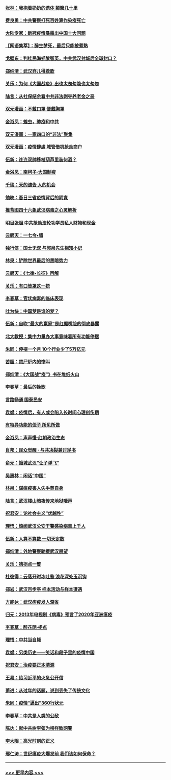 #### [张林：我抱着奶奶的遗体 颠簸几十里](../pages/nsc993/n11920945.md?t=03070732) 
#### [费良勇：中共警察打死百姓算作染疫死亡](../pages/nsc993/n11919264.md?t=03070732) 
#### [大陆专家：新冠疫情暴露出中国十大问题](../pages/nsc993/n11919187.md?t=03070732) 
#### [【网语集萃】：醉生梦死，最后只能被煮熟](../pages/nsc993/n11918994.md?t=03070732) 
#### [戈壁东：判桂民海抓黎智英，中共武汉封城后全球封口？](../pages/nsc993/n11917982.md?t=03070732) 
#### [郑纯清：武汉弃儿得救歌](../pages/nsc993/n11917881.md?t=03070732) 
#### [关乐：为何《大国战疫》出也太匆匆隐也太匆匆](../pages/nsc993/n11917792.md?t=03070732) 
#### [陆言：从社保结余看中共非法剥夺养老金之恶](../pages/nsc993/n11917084.md?t=03070732) 
#### [双元漫画：不戴口罩 便戴胸罩](../pages/nsc993/n11916447.md?t=03070732) 
#### [金浴凤：蝗虫，肺疫和中共](../pages/nsc993/n11916904.md?t=03070732) 
#### [双元漫画：一家四口的“非法”聚集](../pages/nsc993/n11916378.md?t=03070732) 
#### [双元漫画：疫情肆虐 城管借机抢劫商户](../pages/nsc993/n11916310.md?t=03070732) 
#### [伍新：连连双肺移植葫芦里装何酒？](../pages/nsc993/n11913667.md?t=03070732) 
#### [金浴凤：南柯子·大国制疫](../pages/nsc993/n11913657.md?t=03070732) 
#### [千瑞：天的谴告  人的机会](../pages/nsc993/n11913309.md?t=03070732) 
#### [勉映：吾日三省疫情背后的阴谋](../pages/nsc993/n11913079.md?t=03070732) 
#### [推背图四十六象武汉病毒之心灵解析](../pages/nsc993/n11911761.md?t=03070732) 
#### [明目张胆 中共抢劫法轮功学员私人财物和现金](../pages/nsc993/n11910262.md?t=03070732) 
#### [云鹤天：一七令▪墙](../pages/nsc993/n11910627.md?t=03070732) 
#### [独行侠：国士无双 与郭泉先生相知小记](../pages/nsc993/n11910613.md?t=03070732) 
#### [林泉：铲除世界最后的黑暗势力](../pages/nsc993/n11909320.md?t=03070732) 
#### [云鹤天：《七律▪长征》再解](../pages/nsc993/n11909327.md?t=03070732) 
#### [关乐：有口皆罩这一捂](../pages/nsc993/n11908393.md?t=03070732) 
#### [李春草：官状病毒的临床表现](../pages/nsc993/n11908339.md?t=03070732) 
#### [吐为快：中国梦是谁的梦？](../pages/nsc993/n11906564.md?t=03070732) 
#### [伍新：自吹“最大的赢家”是红魔嘴脸的彻底暴露](../pages/nsc993/n11906407.md?t=03070732) 
#### [北大教授：集中力量办大事意味着所有功能停摆](../pages/nsc993/n11904800.md?t=03070732) 
#### [朱同：停摆一个月 10个行业少了5万亿元](../pages/nsc993/n11904498.md?t=03070732) 
#### [苦胆：焚尸炉内的惨叫](../pages/nsc993/n11904479.md?t=03070732) 
#### [郑纯清：《大国战“疫”》书在堆纸火山](../pages/nsc993/n11904450.md?t=03070732) 
#### [李春草：最后的挽歌](../pages/nsc993/n11904441.md?t=03070732) 
#### [言路畅通 国泰民安](../pages/nsc993/n11904222.md?t=03070732) 
#### [袁斌：疫情后，有人或会陷入长时间心理创伤期](../pages/nsc993/n11901514.md?t=03070732) 
#### [有特异功能的侄子 所见所做](../pages/nsc993/n11901154.md?t=03070732) 
#### [金浴凤：声声慢‧红朝政治生态](../pages/nsc993/n11899553.md?t=03070732) 
#### [肖邦：民众觉醒 · 与共决裂兼讨逆书](../pages/nsc993/n11898435.md?t=03070732) 
#### [俞元：饿城武汉“让子弹飞”](../pages/nsc993/n11898344.md?t=03070732) 
#### [吴惠林：闲话“中国”](../pages/nsc993/n11898182.md?t=03070732) 
#### [林泉：谋瘟疫害人失手葬自身](../pages/nsc993/n11897892.md?t=03070732) 
#### [陆言：武汉楼山暗夜传来地狱嚎声](../pages/nsc993/n11897033.md?t=03070732) 
#### [祝君安：论社会主义“优越性”](../pages/nsc993/n11897005.md?t=03070732) 
#### [理悟：惊闻武汉公安干警感染病毒上千人](../pages/nsc993/n11896947.md?t=03070732) 
#### [伍新：人算不算数 一切天定数](../pages/nsc993/n11893372.md?t=03070732) 
#### [郑纯清：外地警察驰援武汉展望](../pages/nsc993/n11893115.md?t=03070732) 
#### [关乐：猜拐点一瞥](../pages/nsc993/n11893020.md?t=03070732) 
#### [杜彼得：云落开时冰吐鉴 浪花深处玉沉钩](../pages/nsc993/n11892107.md?t=03070732) 
#### [郑岩：武汉百步亭 样本活动与样本遭遇](../pages/nsc993/n11892310.md?t=03070732) 
#### [方能达：武汉疠疫发人深省](../pages/nsc993/n11891376.md?t=03070732) 
#### [归元：2013年电视剧《病毒》预言了2020年亚洲瘟疫](../pages/nsc993/n11891126.md?t=03070732) 
#### [李春草：醉花阴·拐点](../pages/nsc993/n11890567.md?t=03070732) 
#### [理悟：中共当自毙](../pages/nsc993/n11890559.md?t=03070732) 
#### [袁斌：另类历史——笑话和段子里的疫情中国](../pages/nsc993/n11889243.md?t=03070732) 
#### [祝君安：治疫要正本清源](../pages/nsc993/n11889085.md?t=03070732) 
#### [王易：给习近平的火急公开信](../pages/nsc993/n11888225.md?t=03070732) 
#### [萧进：从过年的话题，说到丢失了传统文化](../pages/nsc993/n11887732.md?t=03070732) 
#### [朱同：疫情“逼出”360行状元](../pages/nsc993/n11887678.md?t=03070732) 
#### [李春草：中共是人类的公敌](../pages/nsc993/n11887656.md?t=03070732) 
#### [陈达：就中共树李弦为榜样致网警](../pages/nsc993/n11887625.md?t=03070732) 
#### [李大眼：高光时刻的正义](../pages/nsc993/n11887585.md?t=03070732) 
#### [邢仁涛：世纪瘟疫大爆发前 我们该如何保命？](../pages/nsc993/n11887535.md?t=03070732) 

----
#### [ >>> 更早内容 <<< ](../indexes/nsc993-earlier.md)
